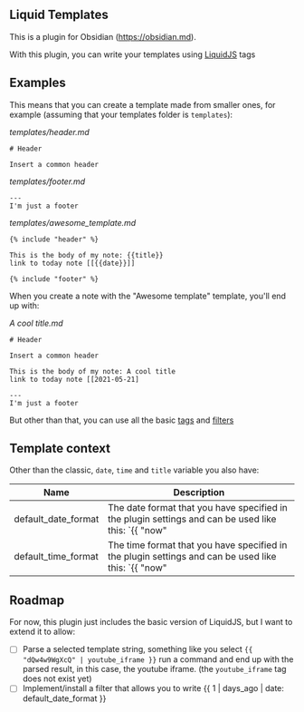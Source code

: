 ## Liquid Templates

This is a plugin for Obsidian (https://obsidian.md).

With this plugin, you can write your templates using [LiquidJS](https://liquidjs.com/) tags

## Examples

This means that you can create a template made from smaller ones, for example (assuming that your templates folder is `templates`): 

*templates/header.md*
```
# Header

Insert a common header
```

*templates/footer.md*
```
---
I'm just a footer
```

*templates/awesome_template.md*
```
{% include "header" %}

This is the body of my note: {{title}}
link to today note [[{{date}}]]

{% include "footer" %}
```

When you create a note with the "Awesome template" template, you'll end up with:

*A cool title.md*
```
# Header

Insert a common header

This is the body of my note: A cool title
link to today note [[2021-05-21]

---
I'm just a footer
```

But other than that, you can use all the basic [tags](https://liquidjs.com/tags/overview.html) and [filters](https://liquidjs.com/filters/overview.html)

## Template context

Other than the classic, `date`, `time` and `title` variable you also have:

| Name | Description |
| --- | --- |
| default_date_format | The date format that you have specified in the plugin settings and can be used like this: `{{ "now" | date: default_date_format }}` |
| default_time_format | The time format that you have specified in the plugin settings and can be used like this: `{{ "now" | date: default_time_format }}` |

## Roadmap

For now, this plugin just includes the basic version of LiquidJS, but I want to extend it to allow:

- [ ] Parse a selected template string, something like you select `{{ "dQw4w9WgXcQ" | youtube_iframe }}` run a command and end up with the parsed result, in this case, the youtube iframe. (the `youtube_iframe` tag does not exist yet)
- [ ] Implement/install a filter that allows you to write {{ 1 | days_ago | date: default_date_format }}